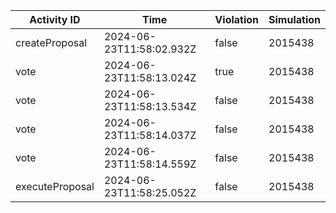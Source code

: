 | Activity ID | Time | Violation | Simulation |
| --- | --- | --- | --- |
| createProposal | 2024-06-23T11:58:02.932Z | false | 2015438 |
| vote | 2024-06-23T11:58:13.024Z | true | 2015438 |
| vote | 2024-06-23T11:58:13.534Z | false | 2015438 |
| vote | 2024-06-23T11:58:14.037Z | false | 2015438 |
| vote | 2024-06-23T11:58:14.559Z | false | 2015438 |
| executeProposal | 2024-06-23T11:58:25.052Z | false | 2015438 |